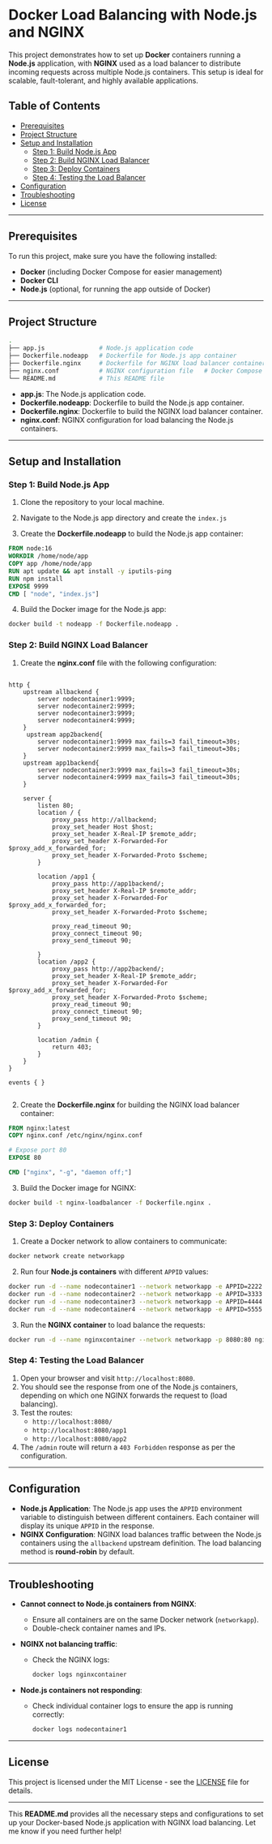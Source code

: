 
# **Docker Load Balancing with Node.js and NGINX**

This project demonstrates how to set up **Docker** containers running a **Node.js** application, with **NGINX** used as a load balancer to distribute incoming requests across multiple Node.js containers. This setup is ideal for scalable, fault-tolerant, and highly available applications.

## **Table of Contents**
- [Prerequisites](#prerequisites)
- [Project Structure](#project-structure)
- [Setup and Installation](#setup-and-installation)
  - [Step 1: Build Node.js App](#step-1-build-nodejs-app)
  - [Step 2: Build NGINX Load Balancer](#step-2-build-nginx-load-balancer)
  - [Step 3: Deploy Containers](#step-3-deploy-containers)
  - [Step 4: Testing the Load Balancer](#step-4-testing-the-load-balancer)
- [Configuration](#configuration)
- [Troubleshooting](#troubleshooting)
- [License](#license)

---

## **Prerequisites**

To run this project, make sure you have the following installed:

- **Docker** (including Docker Compose for easier management)
- **Docker CLI**
- **Node.js** (optional, for running the app outside of Docker)

---

## **Project Structure**

```bash
.
├── app.js               # Node.js application code
├── Dockerfile.nodeapp   # Dockerfile for Node.js app container
├── Dockerfile.nginx     # Dockerfile for NGINX load balancer container
├── nginx.conf           # NGINX configuration file   # Docker Compose configuration
└── README.md            # This README file
```

- **app.js**: The Node.js application code.
- **Dockerfile.nodeapp**: Dockerfile to build the Node.js app container.
- **Dockerfile.nginx**: Dockerfile to build the NGINX load balancer container.
- **nginx.conf**: NGINX configuration for load balancing the Node.js containers.

---

## **Setup and Installation**

### **Step 1: Build Node.js App**

1. Clone the repository to your local machine.
2. Navigate to the Node.js app directory and create the `index.js`

3. Create the **Dockerfile.nodeapp** to build the Node.js app container:

```dockerfile
FROM node:16
WORKDIR /home/node/app
COPY app /home/node/app
RUN apt update && apt install -y iputils-ping
RUN npm install
EXPOSE 9999
CMD [ "node", "index.js"]
```

4. Build the Docker image for the Node.js app:

```bash
docker build -t nodeapp -f Dockerfile.nodeapp .
```

### **Step 2: Build NGINX Load Balancer**

1. Create the **nginx.conf** file with the following configuration:

```nginx

http {
    upstream allbackend {
        server nodecontainer1:9999;
        server nodecontainer2:9999;
        server nodecontainer3:9999;
        server nodecontainer4:9999;
    }
     upstream app2backend{
        server nodecontainer1:9999 max_fails=3 fail_timeout=30s;
        server nodecontainer2:9999 max_fails=3 fail_timeout=30s;
    }
    upstream app1backend{
        server nodecontainer3:9999 max_fails=3 fail_timeout=30s;
        server nodecontainer4:9999 max_fails=3 fail_timeout=30s;
    }

    server {
        listen 80;
        location / {
            proxy_pass http://allbackend;
            proxy_set_header Host $host;
            proxy_set_header X-Real-IP $remote_addr;
            proxy_set_header X-Forwarded-For $proxy_add_x_forwarded_for;
            proxy_set_header X-Forwarded-Proto $scheme;
        }

        location /app1 {
            proxy_pass http://app1backend/;
            proxy_set_header X-Real-IP $remote_addr;
            proxy_set_header X-Forwarded-For $proxy_add_x_forwarded_for;
            proxy_set_header X-Forwarded-Proto $scheme;

            proxy_read_timeout 90;
            proxy_connect_timeout 90;
            proxy_send_timeout 90;

        }
        location /app2 {
            proxy_pass http://app2backend/;
            proxy_set_header X-Real-IP $remote_addr;
            proxy_set_header X-Forwarded-For $proxy_add_x_forwarded_for;
            proxy_set_header X-Forwarded-Proto $scheme;
            proxy_read_timeout 90;
            proxy_connect_timeout 90;
            proxy_send_timeout 90;
        }

        location /admin {
            return 403;
        }
    }
}

events { }


```

2. Create the **Dockerfile.nginx** for building the NGINX load balancer container:

```dockerfile
FROM nginx:latest
COPY nginx.conf /etc/nginx/nginx.conf

# Expose port 80
EXPOSE 80

CMD ["nginx", "-g", "daemon off;"]

```

3. Build the Docker image for NGINX:

```bash
docker build -t nginx-loadbalancer -f Dockerfile.nginx .
```

### **Step 3: Deploy Containers**

1. Create a Docker network to allow containers to communicate:

```bash
docker network create networkapp
```

2. Run four **Node.js containers** with different `APPID` values:

```bash
docker run -d --name nodecontainer1 --network networkapp -e APPID=2222 nodeapp
docker run -d --name nodecontainer2 --network networkapp -e APPID=3333 nodeapp
docker run -d --name nodecontainer3 --network networkapp -e APPID=4444 nodeapp
docker run -d --name nodecontainer4 --network networkapp -e APPID=5555 nodeapp
```

3. Run the **NGINX container** to load balance the requests:

```bash
docker run -d --name nginxcontainer --network networkapp -p 8080:80 nginx-loadbalancer
```

### **Step 4: Testing the Load Balancer**

1. Open your browser and visit `http://localhost:8080`.
2. You should see the response from one of the Node.js containers, depending on which one NGINX forwards the request to (load balancing).
3. Test the routes:
   - `http://localhost:8080/`
   - `http://localhost:8080/app1`
   - `http://localhost:8080/app2`
4. The `/admin` route will return a `403 Forbidden` response as per the configuration.

---

## **Configuration**

- **Node.js Application**: The Node.js app uses the `APPID` environment variable to distinguish between different containers. Each container will display its unique `APPID` in the response.
- **NGINX Configuration**: NGINX load balances traffic between the Node.js containers using the `allbackend` upstream definition. The load balancing method is **round-robin** by default.

---

## **Troubleshooting**

- **Cannot connect to Node.js containers from NGINX**:
  - Ensure all containers are on the same Docker network (`networkapp`).
  - Double-check container names and IPs.

- **NGINX not balancing traffic**:
  - Check the NGINX logs:
    ```bash
    docker logs nginxcontainer
    ```

- **Node.js containers not responding**:
  - Check individual container logs to ensure the app is running correctly:
    ```bash
    docker logs nodecontainer1
    ```

---

## **License**

This project is licensed under the MIT License - see the [LICENSE](LICENSE) file for details.

---

This **README.md** provides all the necessary steps and configurations to set up your Docker-based Node.js application with NGINX load balancing. Let me know if you need further help!
